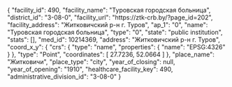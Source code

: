 {
    "facility_id": 490,
    "facility_name": "Туровская городская больница",
    "district_id": "3-08-0",
    "facility_url": "https:\/\/ztk-crb.by\/?page_id=202",
    "facility_address": "Житковичский р-н г. Туров",
    "ap_1": "0",
    "name": "Туровская городская больница",
    "type": "0",
    "state": "public institution",
    "stats": [],
    "med_id": 10214369,
    "address": "Житковичский р-н г. Туров",
    "coord_x_y": {
        "crs": {
            "type": "name",
            "properties": {
                "name": "EPSG:4326"
            }
        },
        "type": "Point",
        "coordinates": [
            27.7236,
            52.0664
        ]
    },
    "place_name": "Житковичи",
    "place_type": "city",
    "year_of_closing": null,
    "year_of_opening": "1910",
    "healthcare_facility_key": 490,
    "administrative_division_id": "3-08-0"
}